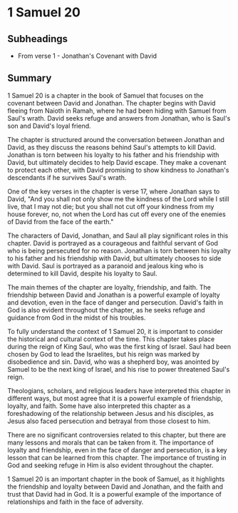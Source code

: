 # 1 Samuel 20

## Subheadings

* From verse 1 - Jonathan's Covenant with David

## Summary

1 Samuel 20 is a chapter in the book of Samuel that focuses on the covenant between David and Jonathan. The chapter begins with David fleeing from Naioth in Ramah, where he had been hiding with Samuel from Saul's wrath. David seeks refuge and answers from Jonathan, who is Saul's son and David's loyal friend.

The chapter is structured around the conversation between Jonathan and David, as they discuss the reasons behind Saul's attempts to kill David. Jonathan is torn between his loyalty to his father and his friendship with David, but ultimately decides to help David escape. They make a covenant to protect each other, with David promising to show kindness to Jonathan's descendants if he survives Saul's wrath.

One of the key verses in the chapter is verse 17, where Jonathan says to David, "And you shall not only show me the kindness of the Lord while I still live, that I may not die; but you shall not cut off your kindness from my house forever, no, not when the Lord has cut off every one of the enemies of David from the face of the earth."

The characters of David, Jonathan, and Saul all play significant roles in this chapter. David is portrayed as a courageous and faithful servant of God who is being persecuted for no reason. Jonathan is torn between his loyalty to his father and his friendship with David, but ultimately chooses to side with David. Saul is portrayed as a paranoid and jealous king who is determined to kill David, despite his loyalty to Saul.

The main themes of the chapter are loyalty, friendship, and faith. The friendship between David and Jonathan is a powerful example of loyalty and devotion, even in the face of danger and persecution. David's faith in God is also evident throughout the chapter, as he seeks refuge and guidance from God in the midst of his troubles.

To fully understand the context of 1 Samuel 20, it is important to consider the historical and cultural context of the time. This chapter takes place during the reign of King Saul, who was the first king of Israel. Saul had been chosen by God to lead the Israelites, but his reign was marked by disobedience and sin. David, who was a shepherd boy, was anointed by Samuel to be the next king of Israel, and his rise to power threatened Saul's reign.

Theologians, scholars, and religious leaders have interpreted this chapter in different ways, but most agree that it is a powerful example of friendship, loyalty, and faith. Some have also interpreted this chapter as a foreshadowing of the relationship between Jesus and his disciples, as Jesus also faced persecution and betrayal from those closest to him.

There are no significant controversies related to this chapter, but there are many lessons and morals that can be taken from it. The importance of loyalty and friendship, even in the face of danger and persecution, is a key lesson that can be learned from this chapter. The importance of trusting in God and seeking refuge in Him is also evident throughout the chapter.

1 Samuel 20 is an important chapter in the book of Samuel, as it highlights the friendship and loyalty between David and Jonathan, and the faith and trust that David had in God. It is a powerful example of the importance of relationships and faith in the face of adversity.